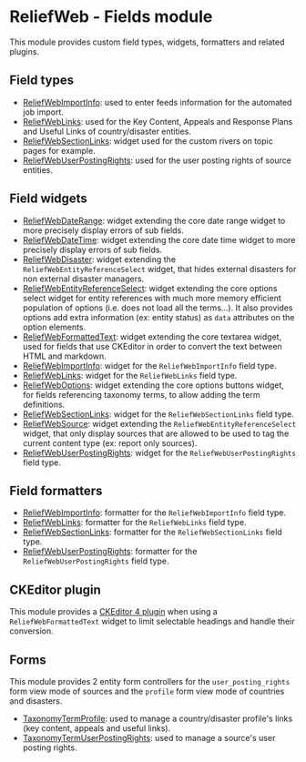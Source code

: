 ReliefWeb - Fields module
=========================

This module provides custom field types, widgets, formatters and related plugins.

## Field types

- [ReliefWebImportInfo](src/Plugin/Field/FieldType/ReliefWebImportInfo.php): used to enter feeds information for the automated job import.
- [ReliefWebLinks](src/Plugin/Field/FieldType/ReliefWebLinks.php): used for the Key Content, Appeals and Response Plans and Useful Links of country/disaster entities.
- [ReliefWebSectionLinks](src/Plugin/Field/FieldType/ReliefWebSectionLinks.php): widget used for the custom rivers on topic pages for example.
- [ReliefWebUserPostingRights](src/Plugin/Field/FieldType/ReliefWebSectionLinks.php): used for the user posting rights of source entities.

## Field widgets

- [ReliefWebDateRange](src/Plugin/Field/FieldWidget/ReliefWebDateRange.php): widget extending the core date range widget to more precisely display errors of sub fields.
- [ReliefWebDateTime](src/Plugin/Field/FieldWidget/ReliefWebDateTime.php): widget extending the core date time widget to more precisely display errors of sub fields.
- [ReliefWebDisaster](src/Plugin/Field/FieldWidget/ReliefWebDisaster.php): widget extending the `ReliefWebEntityReferenceSelect` widget, that hides external disasters for non external disaster managers.
- [ReliefWebEntityReferenceSelect](src/Plugin/Field/FieldWidget/ReliefWebEntityReferenceSelect.php): widget extending the core options select widget for entity references with much more memory efficient population of options (i.e. does not load all the terms...). It also provides options add extra information (ex: entity status) as `data` attributes on the option elements.
- [ReliefWebFormattedText](src/Plugin/Field/FieldWidget/ReliefWebFormattedText.php): widget extending the core textarea widget, used for fields that use CKEditor in order to convert the text between HTML and markdown.
- [ReliefWebImportInfo](src/Plugin/Field/FieldWidget/ReliefWebImportInfo.php): widget for the `ReliefWebImportInfo` field type.
- [ReliefWebLinks](src/Plugin/Field/FieldWidget/ReliefWebLinks.php): widget for the `ReliefWebLinks` field type.
- [ReliefWebOptions](src/Plugin/Field/FieldWidget/ReliefWebOptions.php): widget extending the core options buttons widget, for fields referencing taxonomy terms, to allow adding the term definitions.
- [ReliefWebSectionLinks](src/Plugin/Field/FieldWidget/ReliefWebSectionLinks.php): widget for the `ReliefWebSectionLinks` field type.
- [ReliefWebSource](src/Plugin/Field/FieldWidget/ReliefWebSource.php): widget extending the `ReliefWebEntityReferenceSelect` widget, that only display sources that are allowed to be used to tag the current content type (ex: report only sources).
- [ReliefWebUserPostingRights](src/Plugin/Field/FieldWidget/ReliefWebUserPostingRights.php): widget for the `ReliefWebUserPostingRights` field type.

## Field formatters

- [ReliefWebImportInfo](src/Plugin/Field/FieldFormatter/ReliefWebImportInfo.php): formatter for the `ReliefWebImportInfo` field type.
- [ReliefWebLinks](src/Plugin/Field/FieldFormatter/ReliefWebLinks.php): formatter for the `ReliefWebLinks` field type.
- [ReliefWebSectionLinks](src/Plugin/Field/FieldFormatter/ReliefWebSectionLinks.php): formatter for the `ReliefWebSectionLinks` field type.
- [ReliefWebUserPostingRights](src/Plugin/Field/FieldFormatter/ReliefWebSectionLinks.php): formatter for the `ReliefWebUserPostingRights` field type.

## CKEditor plugin

This module provides a [CKEditor 4 plugin](src/Plugin/CKEditorPlugin/ReliefWebFormatterText.php) when using a `ReliefWebFormattedText` widget to limit selectable headings and handle their conversion.

## Forms

This module provides 2 entity form controllers for the `user_posting_rights` form view mode of sources and the `profile` form view mode of countries and disasters.

- [TaxonomyTermProfile](src/Form/TaxonomyTermProfile.php): used to manage a country/disaster profile's links (key content, appeals and useful links).
- [TaxonomyTermUserPostingRights](src/Form/TaxonomyTermUserPostingRights.php): used to manage a source's user posting rights.
